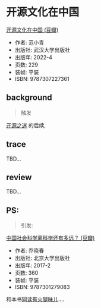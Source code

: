 # 开源文化在中国
[开源文化在中国 (豆瓣)](https://book.douban.com/subject/36022318/)

- 作者: 范小青
- 出版社: 武汉大学出版社
- 出版年: 2022-4
- 页数: 229
- 装帧: 平装
- ISBN: 9787307227361

## background
> 触发

[开源之迷](/bb/230119-oss-fans.md) 的后续,


## trace

TBD...

## review

TBD...

## PS:
> 引发:

[中国社会科学离科学还有多远？ (豆瓣)](https://book.douban.com/subject/26981311/)

- 作者: 乔晓春
- 出版社: 北京大学出版社
- 出版年: 2017-2
- 页数: 360
- 装帧: 平装
- ISBN: 9787301279083

和本书[同读有火腿味儿](http://www.takungpao.com/culture/237141/2022/0909/762906.html)....
